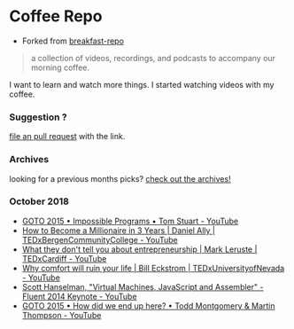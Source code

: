 # Coffee Repo #

* Forked from [breakfast-repo](https://github.com/ashleygwilliams/breakfast-repo)

> a collection of videos, recordings, and podcasts to accompany our morning coffee.

I want to learn and watch more things. I started watching videos with my coffee.

### Suggestion ?

[file an pull request](https://github.com/christopher-burke/coffee-repo/pulls) with the link.

### Archives

looking for a previous months picks? [check out the archives!](https://github.com/christopher-burke/coffee-repo/tree/coffee-repo/archives/)

### October 2018

* [GOTO 2015 • Impossible Programs • Tom Stuart - YouTube](https://youtu.be/hN63FOa_Gp4)
* [How to Become a Millionaire in 3 Years | Daniel Ally | TEDxBergenCommunityCollege - YouTube](https://youtu.be/jvBaRf9LHDs)
* [What they don't tell you about entrepreneurship | Mark Leruste | TEDxCardiff - YouTube](https://youtu.be/f6nxcfbDfZo)
* [Why comfort will ruin your life | Bill Eckstrom | TEDxUniversityofNevada - YouTube](https://youtu.be/LBvHI1awWaI)
* [Scott Hanselman, "Virtual Machines, JavaScript and Assembler" -  Fluent 2014 Keynote - YouTube](https://youtu.be/UzyoT4DziQ4)
* [GOTO 2015 • How did we end up here? • Todd Montgomery & Martin Thompson - YouTube](https://youtu.be/oxjT7veKi9c)
